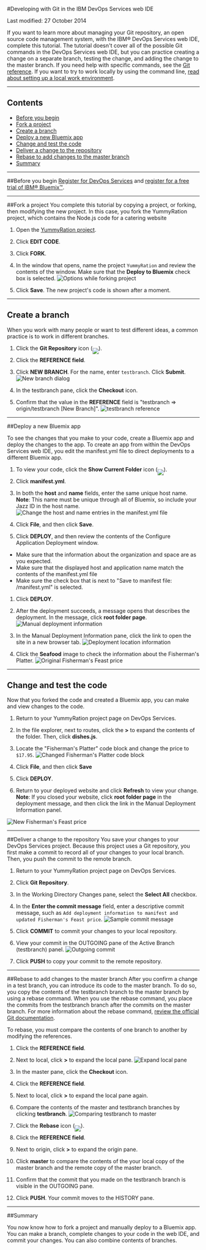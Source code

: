 #Developing with Git in the IBM DevOps Services web IDE

Last modified: 27 October 2014

If you want to learn more about managing your Git repository, an open source code management system, with the IBM&reg; DevOps Services web IDE, complete this tutorial. The tutorial doesn't cover all of the possible Git commands in the DevOps Services web IDE, but you can practice creating a change on a separate branch, testing the change, and adding the change to the master branch. If you need help with specific commands, see the [Git reference](/../docs/reference/git).  If you want to try to work locally by using the command line, [read about setting up a local work environment](../../docs/reference/gitclient).

---
## Contents

 * [Before you begin](#before_you_begin)
 * [Fork a project](#fork_a_project)
 * [Create a branch](#create_a_branch)
 * [Deploy a new Bluemix app](#deploy_a_new_bluemix_app)
 * [Change and test the code](#change_and_test_the_code)
 * [Deliver a change to the repository](#deliver_a_change_to_the_repository)
 * [Rebase to add changes to the master branch](#add_changes_to_the_master_branch)
 * [Summary](#summary)

---
<a name='before_you_begin'></a>
##Before you begin
[Register for DevOps Services](https://hub.jazz.net) and [register for a free trial of IBM&reg; Bluemix&trade;](https://ace.ng.bluemix.net/).

---
<a name='fork_a_project'></a>
##Fork a project
You complete this tutorial by copying a project, or forking, then modifying the new project. In this case, you fork the YummyRation project, which contains the Node.js code for a catering website

1. Open the [YummyRation project](https://hub.jazz.net/project/jlmarech/YummyRation/overview).

1. Click **EDIT CODE**.

1. Click **FORK**.

1. In the window that opens, name the project `YummyRation` and review the contents of the window.  Make sure that the **Deploy to Bluemix** check box is selected.
![Options while forking project][2]

1. Click **Save**. The new project's code is shown after a moment.

---
<a name='create_a_branch'></a>
## Create a branch
When you work with many people or want to test different ideas, a common practice is to work in different branches.

1. Click the **Git Repository** icon (<img src="images/gitrepository.png"  align="bottom" style="display: inline; margin: 0px; border-style: none; margin-bottom: -10px;">).

1. Click the **REFERENCE field**.

1. Click **NEW BRANCH**. For the name, enter `testbranch`. Click **Submit**.
![New branch dialog][10]

1. In the testbranch pane, click the **Checkout** icon.

1. Confirm that the value in the **REFERENCE** field is "testbranch => origin/testbranch [New Branch]".
![testbranch reference][11]

---
<a name='deploy_a_new_bluemix_app'></a>
##Deploy a new Bluemix app

To see the changes that you make to your code, create a Bluemix app and deploy the changes to the app. To create an app from within the DevOps Services web IDE, you edit the manifest.yml file to direct deployments to a different Bluemix app.

1. To view your code, click the **Show Current Folder** icon (<img src="images/showcurrentfolder.png"  align="bottom" style="display: inline; margin: 0px; border-style: none; margin-bottom: -10px;">).

1. Click **manifest.yml**.

1. In both the **host** and **name** fields, enter the same unique host name.  
**Note**: This name must be unique through all of Bluemix, so include your Jazz ID in the host name.
![Change the host and name entries in the manifest.yml file][1]

1. Click **File**, and then click **Save**.

1. Click **DEPLOY**, and then review the contents of the Configure Application Deployment window.
 * Make sure that the information about the organization and space are as you expected.
 * Make sure that the displayed host and application name match the contents of the manifest.yml file
 * Make sure the check box that is next to "Save to manifest file: /manifest.yml" is selected.

1. Click **DEPLOY**.

1. After the deployment succeeds, a message opens that describes the deployment.  In the message, click **root folder page**.  
    ![Manual deployment information][3]
    
1. In the Manual Deployment Information pane, click the link to open the site in a new browser tab.
![Deployment location information][4]

1. Click the **Seafood** image to check the information about the Fisherman's Platter.
![Original Fisherman's Feast price][8]

---
<a name='change_and_test_the_code'></a>
## Change and test the code
Now that you forked the code and created a Bluemix app, you can make and view changes to the code.

1. Return to your YummyRation project page on DevOps Services.

1. In the file explorer, next to routes, click the __>__ to expand the contents of the folder. Then, click **dishes.js**.

1. Locate the "Fisherman's Platter" code block and change the price to `$17.95`.
![Changed Fisherman's Platter code block][5]

1. Click **File**, and then click **Save**

1. Click **DEPLOY**.

1. Return to your deployed website and click **Refresh** to view your change.  
**Note**: If you closed your website, click **root folder page** in the deployment message, and then click the link in the Manual Deployment Information panel.

![New Fisherman's Feast price][7]

---
<a name='deliver_a_change_to_the_repository'></a>
##Deliver a change to the repository
You save your changes to your DevOps Services project.  Because this project uses a Git repository, you first make a commit to record all of your changes to your local branch. Then, you push the commit to the remote branch.

1. Return to your YummyRation project page on DevOps Services.

1. Click **Git Repository**.

1. In the Working Directory Changes pane, select the **Select All** checkbox.

1. In the **Enter the commit message** field, enter a descriptive commit message, such as `Add deployment information to manifest and updated Fisherman's Feast price`.
![Sample commit message][6]

1. Click **COMMIT** to commit your changes to your local repository.

1. View your commit in the OUTGOING pane of the Active Branch (testbranch) panel.
![Outgoing commit][9]

1. Click **PUSH** to copy your commit to the remote repository.

---
<a name='add_changes_to_the_master_branch'></a>
##Rebase to add changes to the master branch
After you confirm a change in a test branch, you can introduce its code to the master branch.  To do so, you copy the contents of the testbranch branch to the master branch by using a rebase command. When you use the rebase command, you place the commits from the testbranch branch after the commits on the master branch.  For more information about the rebase command, [review the official Git documentation](http://git-scm.com/book/ch3-6.html).

To rebase, you must compare the contents of one branch to another by modifying the references.

1. Click the **REFERENCE field**.

1. Next to local, click __>__ to expand the local pane.
![Expand local pane][13]

1. In the master pane, click the **Checkout** icon.

1. Click the **REFERENCE field**.

1. Next to local, click __>__ to expand the local pane again.

1. Compare the contents of the master and testbranch branches by clicking **testbranch**.
![Comparing testbranch to master][12]

1. Click the **Rebase** icon (<img src="images/rebase.png"  align="bottom" style="display: inline; margin: 0px; border-style: none; margin-bottom: -10px;">).

1. Click the **REFERENCE field**.

1. Next to origin, click **>** to expand the origin pane.

1. Click **master** to compare the contents of the your local copy of the master branch and the remote copy of the master branch. 

1. Confirm that the commit that you made on the testbranch branch is visible in the OUTGOING pane.

1. Click **PUSH**. Your commit moves to the HISTORY pane.

---
<a name='summary'></a>
##Summary

You now know how to fork a project and manually deploy to a Bluemix app.  You can make a branch, complete changes to your code in the web IDE, and commit your changes. You can also combine contents of branches.


[1]: images/manifest.png
[2]: images/forkproject.png
[3]: images/manualdeployment.png
[4]: images/manualdeploymentpanel.png
[5]: images/fishermansfeast.png
[6]: images/commitmessage.png
[7]: images/newffprice.png
[8]: images/oldffprice.png
[9]: images/outgoingcommit.png
[10]: images/newbranch.png
[11]: images/testbranchreference.png
[12]: images/mastertotestbranch.png
[13]: images/arrowbylocal.png

[18]: https://developer.ibm.com/answers/questions/?community=devops-services (DevOps Services forum)
[19]: mailto:hub%40jazz.net
[20]: /docs
